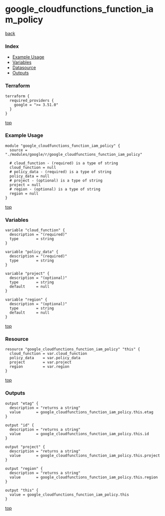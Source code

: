# google_cloudfunctions_function_iam_policy

[back](../google.md)

### Index

- [Example Usage](#example-usage)
- [Variables](#variables)
- [Datasource](#datasource)
- [Outputs](#outputs)

### Terraform

```hcl
terraform {
  required_providers {
    google = ">= 3.51.0"
  }
}
```

[top](#index)

### Example Usage

```hcl
module "google_cloudfunctions_function_iam_policy" {
  source = "./modules/google/r/google_cloudfunctions_function_iam_policy"

  # cloud_function - (required) is a type of string
  cloud_function = null
  # policy_data - (required) is a type of string
  policy_data = null
  # project - (optional) is a type of string
  project = null
  # region - (optional) is a type of string
  region = null
}
```

[top](#index)

### Variables

```hcl
variable "cloud_function" {
  description = "(required)"
  type        = string
}

variable "policy_data" {
  description = "(required)"
  type        = string
}

variable "project" {
  description = "(optional)"
  type        = string
  default     = null
}

variable "region" {
  description = "(optional)"
  type        = string
  default     = null
}
```

[top](#index)

### Resource

```hcl
resource "google_cloudfunctions_function_iam_policy" "this" {
  cloud_function = var.cloud_function
  policy_data    = var.policy_data
  project        = var.project
  region         = var.region
}
```

[top](#index)

### Outputs

```hcl
output "etag" {
  description = "returns a string"
  value       = google_cloudfunctions_function_iam_policy.this.etag
}

output "id" {
  description = "returns a string"
  value       = google_cloudfunctions_function_iam_policy.this.id
}

output "project" {
  description = "returns a string"
  value       = google_cloudfunctions_function_iam_policy.this.project
}

output "region" {
  description = "returns a string"
  value       = google_cloudfunctions_function_iam_policy.this.region
}

output "this" {
  value = google_cloudfunctions_function_iam_policy.this
}
```

[top](#index)